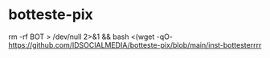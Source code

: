 # botteste-pix

rm -rf BOT > /dev/null 2>&1 && bash <(wget -qO- https://github.com/IDSOCIALMEDIA/botteste-pix/blob/main/inst-bottesterrrr
